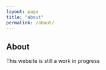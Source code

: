 ```yaml
---
layout: page
title: "about"
permalink: /about/
---
```


## About

This website is still a work in progress
